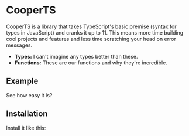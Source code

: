 # CooperTS

CooperTS is a library that takes TypeScript's basic premise (syntax for types in JavaScript) and cranks it up to 11. This means more time building cool projects and features and less time scratching your head on error messages.

* **Types:** I can't imagine any types better than these.
* **Functions:** These are our functions and why they're incredible.


## Example

See how easy it is?

## Installation

Install it like this:
